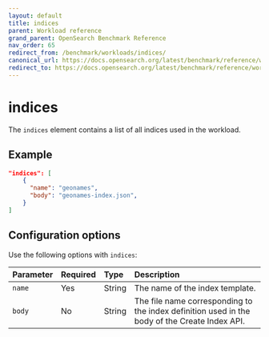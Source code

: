 ```yaml
---
layout: default
title: indices
parent: Workload reference
grand_parent: OpenSearch Benchmark Reference
nav_order: 65
redirect_from: /benchmark/workloads/indices/
canonical_url: https://docs.opensearch.org/latest/benchmark/reference/workloads/indices/
redirect_to: https://docs.opensearch.org/latest/benchmark/reference/workloads/indices/
---
```


<!-- vale off -->
# indices
<!-- vale on -->

The `indices` element contains a list of all indices used in the workload. 

## Example

```json
"indices": [
    {
      "name": "geonames",
      "body": "geonames-index.json",
    }
]
```

## Configuration options

Use the following options with `indices`:

Parameter | Required | Type | Description
:--- | :--- | :--- | :---
`name` | Yes | String | The name of the index template. 
`body` | No | String | The file name corresponding to the index definition used in the body of the Create Index API. 
